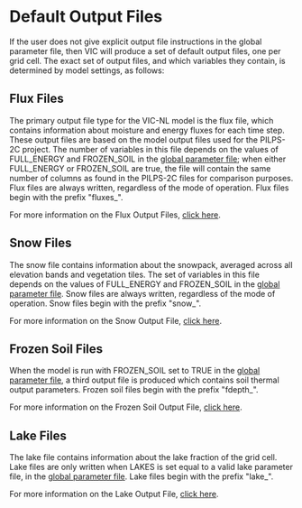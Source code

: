 # Default Output Files

If the user does not give explicit output file instructions in the global parameter file, then VIC will produce a set of default output files, one per grid cell. The exact set of output files, and which variables they contain, is determined by model settings, as follows:

## Flux Files

The primary output file type for the VIC-NL model is the flux file, which contains information about moisture and energy fluxes for each time step. These output files are based on the model output files used for the PILPS-2C project. The number of variables in this file depends on the values of FULL_ENERGY and FROZEN_SOIL in the [global parameter file](GlobalParam.md); when either FULL_ENERGY or FROZEN_SOIL are true, the file will contain the same number of columns as found in the PILPS-2C files for comparison purposes. Flux files are always written, regardless of the mode of operation. Flux files begin with the prefix "fluxes_".

For more information on the Flux Output Files, [click here](FluxOutputFiles.md).

## Snow Files

The snow file contains information about the snowpack, averaged across all elevation bands and vegetation tiles. The set of variables in this file depends on the values of FULL_ENERGY and FROZEN_SOIL in the [global parameter file](GlobalParam.md). Snow files are always written, regardless of the mode of operation. Snow files begin with the prefix "snow_".

For more information on the Snow Output File, [click here](SnowOutputFile.md).

## Frozen Soil Files

When the model is run with FROZEN_SOIL set to TRUE in the [global parameter file](GlobalParam.md), a third output file is produced which contains soil thermal output parameters. Frozen soil files begin with the prefix "fdepth_".

For more information on the Frozen Soil Output File, [click here](FrozenSoilOutputFile.md).

## Lake Files

The lake file contains information about the lake fraction of the grid cell. Lake files are only written when LAKES is set equal to a valid lake parameter file, in the [global parameter file](GlobalParam.md). Lake files begin with the prefix "lake_".

For more information on the Lake Output File, [click here](LakeOutputFile.md).